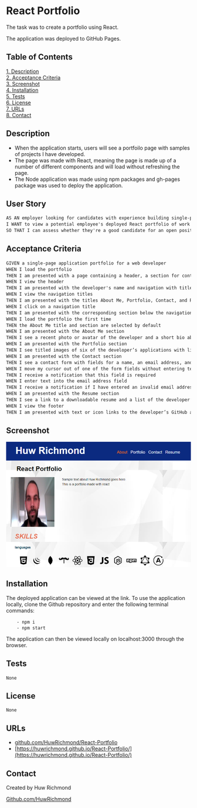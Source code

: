 # React Portfolio

The task was to create a portfolio using React.

The application was deployed to GitHub Pages.

## Table of Contents

[1. Description](#Description)  
[2. Acceptance Criteria](#Acceptance-Criteria)  
[3. Screenshot](#Screenshot)  
[4. Installation](#Installation)  
[5. Tests](#Tests)  
[6. License](#License)  
[7. URLs](#URLs)  
[8. Contact](#Contact)

## Description

- When the application starts, users will see a portfoilo page with samples of projects I have developed.
- The page was made with React, meaning the page is made up of a number of different components and will load without refreshing the page.
- The Node application was made using npm packages and gh-pages package was used to deploy the application.

## User Story

```md
AS AN employer looking for candidates with experience building single-page applications
I WANT to view a potential employee's deployed React portfolio of work samples
SO THAT I can assess whether they're a good candidate for an open position
```

## Acceptance Criteria

```md
GIVEN a single-page application portfolio for a web developer
WHEN I load the portfolio
THEN I am presented with a page containing a header, a section for content, and a footer
WHEN I view the header
THEN I am presented with the developer's name and navigation with titles corresponding to different sections of the portfolio
WHEN I view the navigation titles
THEN I am presented with the titles About Me, Portfolio, Contact, and Resume, and the title corresponding to the current section is highlighted
WHEN I click on a navigation title
THEN I am presented with the corresponding section below the navigation without the page reloading and that title is highlighted
WHEN I load the portfolio the first time
THEN the About Me title and section are selected by default
WHEN I am presented with the About Me section
THEN I see a recent photo or avatar of the developer and a short bio about them
WHEN I am presented with the Portfolio section
THEN I see titled images of six of the developer’s applications with links to both the deployed applications and the corresponding GitHub repositories
WHEN I am presented with the Contact section
THEN I see a contact form with fields for a name, an email address, and a message
WHEN I move my cursor out of one of the form fields without entering text
THEN I receive a notification that this field is required
WHEN I enter text into the email address field
THEN I receive a notification if I have entered an invalid email address
WHEN I am presented with the Resume section
THEN I see a link to a downloadable resume and a list of the developer’s proficiencies
WHEN I view the footer
THEN I am presented with text or icon links to the developer’s GitHub and LinkedIn profiles, and their profile on a third platform (Stack Overflow, Twitter)
```

## Screenshot

![Screenshot of deployed application on browser".](./src/assets/images/Screenshot.png)

## Installation

The deployed application can be viewed at the link. To use the application locally, clone the Github repository and enter the following terminal commands:

```
    - npm i
    - npm start
```

The application can then be viewed locally on localhost:3000 through the browser.

## Tests

    None

## License

    None

## URLs

- [github.com/HuwRichmond/React-Portfolio](https://github.com/HuwRichmond/React-Portfolio)
- [https://huwrichmond.github.io/React-Portfolio/](https://huwrichmond.github.io/React-Portfolio/)

## Contact

Created by Huw Richmond

[Github.com/HuwRichmond](https://github.com/HuwRichmond)
